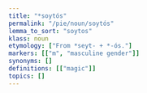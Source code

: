 ```yaml
---
title: "*soytós"
permalink: "/pie/noun/soytós"
lemma_to_sort: "soytos"
klass: noun
etymology: ["From *seyt- +‎ *-ós."]
markers: [["m", "masculine gender"]]
synonyms: []
definitions: [["magic"]]
topics: []
---
```

